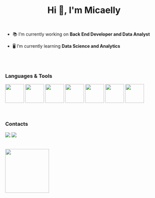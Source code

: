 
<h1 align="center">Hi 👋, I'm Micaelly </h1>
</br>

- 📚 I’m currently working on **Back End Developer and Data Analyst**

- 🖥️ I’m currently learning **Data Science and Analytics**

</br>

</br>

### Languages & Tools 
<img width="60px" src="https://cdn.jsdelivr.net/gh/devicons/devicon/icons/postgresql/postgresql-original-wordmark.svg" />                                                 <img width="60px" src="https://cdn.jsdelivr.net/gh/devicons/devicon/icons/python/python-original-wordmark.svg" /> 
<img width="60px" src="https://cdn.jsdelivr.net/gh/devicons/devicon/icons/django/django-plain-wordmark.svg" />
<img width="60px" src="https://cdn.jsdelivr.net/gh/devicons/devicon/icons/oracle/oracle-original.svg" />
<img width="60px" src="https://cdn.jsdelivr.net/gh/devicons/devicon/icons/fastapi/fastapi-plain-wordmark.svg" />
<img width="60 px" src="https://cdn.jsdelivr.net/gh/devicons/devicon/icons/amazonwebservices/amazonwebservices-original-wordmark.svg" />
<img width="60px" src="https://cdn.jsdelivr.net/gh/devicons/devicon/icons/jupyter/jupyter-original-wordmark.svg" />
</br>

</br>
 
### Contacts

<div>  
  <a href="mailto:micaellycristine01@gmail.com" target="_blank"><img src="https://img.shields.io/badge/Gmail-D14836?style=for-the-badge&logo= gmail&logoColor=white" target="_black"></a>
  <a href="https://www.linkedin.com/in/micaelly-cristine-8a5205200/" target="_blank"><img src="https://img.shields.io/badge/LinkedIn-%230077B5?style=for-the-badge&logo=linkedin&logoColor=white" target="_black"></a>
  </div>
  
</br>


</br>
 <img height="140em" src="https://github-readme-stats-eight-theta.vercel.app/api/top-langs/?username=Micaelly2222&layout=compact&langs_count=8&theme=algolia"/>

</br>
